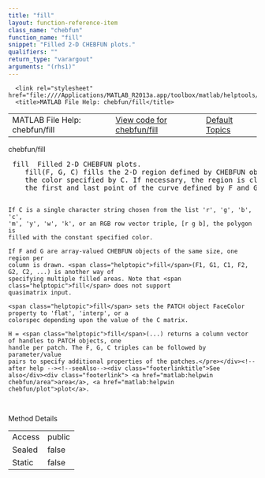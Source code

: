```yaml
---
title: "fill"
layout: function-reference-item
class_name: "chebfun"
function_name: "fill"
snippet: "Filled 2-D CHEBFUN plots."
qualifiers: ""
return_type: "varargout"
arguments: "(rhs1)"
---
```


<html>
   <head>
      <meta http-equiv="Content-Type" content="text/html; charset=utf-8">
   
      <link rel="stylesheet" href="file:////Applications/MATLAB_R2013a.app/toolbox/matlab/helptools/private/helpwin.css">
      <title>MATLAB File Help: chebfun/fill</title>
   </head>
   <body>
      <!--Single-page help-->
      <table border="0" cellspacing="0" width="100%">
         <tr class="subheader">
            <td class="headertitle">MATLAB File Help: chebfun/fill</td>
            <td class="subheader-left"><a href="matlab:edit chebfun/fill">View code for chebfun/fill</a></td>
            <td class="subheader-right"><a href="matlab:helpwin">Default Topics</a></td>
         </tr>
      </table>
      <div class="title">chebfun/fill</div>
      <div class="helptext"><pre><!--helptext --> <span class="helptopic">fill</span>  Filled 2-D CHEBFUN plots.
    <span class="helptopic">fill</span>(F, G, C) fills the 2-D region defined by CHEBFUN objects F and G with
    the color specified by C. If necessary, the region is closed by connecting
    the first and last point of the curve defined by F and G.
 
    If C is a single character string chosen from the list 'r', 'g', 'b', 'c',
    'm', 'y', 'w', 'k', or an RGB row vector triple, [r g b], the polygon is
    filled with the constant specified color.
 
    If F and G are array-valued CHEBFUN objects of the same size, one region per
    column is drawn. <span class="helptopic">fill</span>(F1, G1, C1, F2, G2, C2, ...) is another way of
    specifying multiple filled areas. Note that <span class="helptopic">fill</span> does not support
    quasimatrix input.
 
    <span class="helptopic">fill</span> sets the PATCH object FaceColor property to 'flat', 'interp', or a
    colorspec depending upon the value of the C matrix.
 
    H = <span class="helptopic">fill</span>(...) returns a column vector of handles to PATCH objects, one
    handle per patch. The F, G, C triples can be followed by parameter/value
    pairs to specify additional properties of the patches.</pre></div><!--after help --><!--seeAlso--><div class="footerlinktitle">See also</div><div class="footerlink"> <a href="matlab:helpwin chebfun/area">area</a>, <a href="matlab:helpwin chebfun/plot">plot</a>.
</div>
      <!--Method-->
      <div class="sectiontitle">Method Details</div>
      <table class="class-details">
         <tr>
            <td class="class-detail-label">Access</td>
            <td>public</td>
         </tr>
         <tr>
            <td class="class-detail-label">Sealed</td>
            <td>false</td>
         </tr>
         <tr>
            <td class="class-detail-label">Static</td>
            <td>false</td>
         </tr>
      </table>
   </body>
</html>
